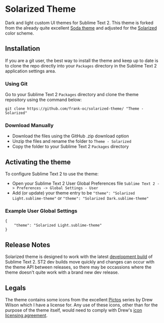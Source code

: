 # Solarized Theme

Dark and light custom UI themes for Sublime Text 2.  This theme is forked 
from the already quite excellent [Soda theme](https://github.com/buymeasoda/soda-theme) 
and adjusted for the [Solarized](http://ethanschoonover.com/solarized) color scheme.

## Installation

If you are a git user, the best way to install the theme and keep up to date is to clone the repo directly into your `Packages` directory in the Sublime Text 2 application settings area.

### Using Git

Go to your Sublime Text 2 `Packages` directory and clone the theme repository using the command below:

    git clone https://github.com/frank-oc/solarized-theme/ "Theme - Solarized"

### Download Manually

* Download the files using the GitHub .zip download option
* Unzip the files and rename the folder to `Theme - Solarized`
* Copy the folder to your Sublime Text 2 `Packages` directory

## Activating the theme

To configure Sublime Text 2 to use the theme:

* Open your Sublime Text 2 User Global Preferences file `Sublime Text 2 -> Preferences -> Global Settings - User`
* Add (or update) your theme entry to be `"theme": "Solarized Light.sublime-theme"` or `"theme": "Solarized Dark.sublime-theme"`

### Example User Global Settings

    {
        "theme": "Solarized Light.sublime-theme"
    }

## Release Notes

Solarized theme is designed to work with the latest [development build](http://www.sublimetext.com/dev) of Sublime Text 2. ST2 dev builds move quickly and changes can occur with the theme API between releases, so there may be occassions where the theme doesn't quite work with a brand new dev release.

## Legals

The theme contains some icons from the excellent [Pictos](http://pictos.drewwilson.com/) series by Drew Wilson which I have a license for. Any use of these icons, other than for the purpose of the theme itself, would need to comply with Drew's [icon licensing agreement](http://stockart.drewwilson.com/license/).